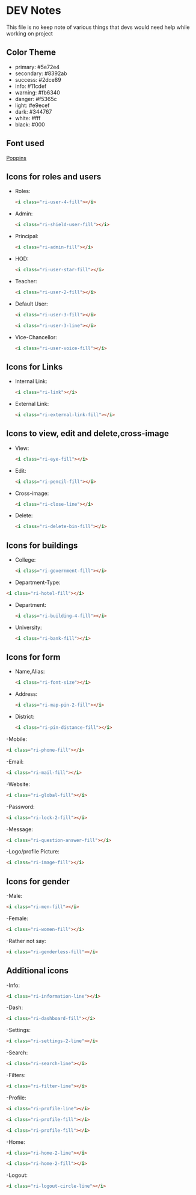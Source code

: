 # DEV Notes

This file is no keep note of various things that devs would need help while working on project

## Color Theme

- primary: #5e72e4
- secondary: #8392ab
- success: #2dce89
- info: #11cdef
- warning: #fb6340
- danger: #f5365c
- light: #e9ecef
- dark: #344767
- white: #fff
- black: #000

## Font used

[Poppins](https://fonts.google.com/specimen/Poppins?query=poppins)

## Icons for roles and users

- Roles:

  ```html
  <i class="ri-user-4-fill"></i>
  ```

- Admin:

  ```html
  <i class="ri-shield-user-fill"></i>
  ```

- Principal:

  ```html
  <i class="ri-admin-fill"></i>
  ```

- HOD:

  ```html
  <i class="ri-user-star-fill"></i>
  ```

- Teacher:

  ```html
  <i class="ri-user-2-fill"></i>
  ```

- Default User:

  ```html
  <i class="ri-user-3-fill"></i>
  ```

  ```html
  <i class="ri-user-3-line"></i>
  ```

- Vice-Chancellor:

  ```html
  <i class="ri-user-voice-fill"></i>
  ```

## Icons for Links

- Internal Link:

  ```html
  <i class="ri-link"></i>
  ```

- External Link:

  ```html
  <i class="ri-external-link-fill"></i>
  ```

## Icons to view, edit and delete,cross-image

- View:

  ```html
  <i class="ri-eye-fill"></i>
  ```

- Edit:

  ```html
  <i class="ri-pencil-fill"></i>
  ```

- Cross-image:

  ```html
  <i class="ri-close-line"></i>
  ```

- Delete:

  ```html
  <i class="ri-delete-bin-fill"></i>
  ```

## Icons for buildings

- College:

  ```html
  <i class="ri-government-fill"></i>
  ```

- Department-Type:

```html
<i class="ri-hotel-fill"></i>
```

- Department:

  ```html
  <i class="ri-building-4-fill"></i>
  ```

- University:

  ```html
  <i class="ri-bank-fill"></i>
  ```

## Icons for form

- Name,Alias:

  ```html
  <i class="ri-font-size"></i>
  ```

- Address:

  ```html
  <i class="ri-map-pin-2-fill"></i>
  ```

- District:

  ```html
  <i class="ri-pin-distance-fill"></i>
  ```

-Mobile:

```html
<i class="ri-phone-fill"></i>
```

-Email:

```html
<i class="ri-mail-fill"></i>
```

-Website:

```html
<i class="ri-global-fill"></i>
```

-Password:

```html
<i class="ri-lock-2-fill"></i>
```

-Message:

```html
<i class="ri-question-answer-fill"></i>
```

-Logo/profile Picture:

```html
<i class="ri-image-fill"></i>
```

## Icons for gender

-Male:

```html
<i class="ri-men-fill"></i>
```

-Female:

```html
<i class="ri-women-fill"></i>
```

-Rather not say:

```html
<i class="ri-genderless-fill"></i>
```

## Additional icons

-Info:

```html
<i class="ri-information-line"></i>
```

-Dash:

```html
<i class="ri-dashboard-fill"></i>
```

-Settings:

```html
<i class="ri-settings-2-line"></i>
```

-Search:

```html
<i class="ri-search-line"></i>
```

-Filters:

```html
<i class="ri-filter-line"></i>
```

-Profile:

```html
<i class="ri-profile-line"></i>
```

```html
<i class="ri-profile-fill"></i>
```

```html
<i class="ri-profile-fill"></i>
```

-Home:

```html
<i class="ri-home-2-line"></i>
```

```html
<i class="ri-home-2-fill"></i>
```

-Logout:

```html
<i class="ri-logout-circle-line"></i>
```
